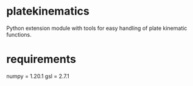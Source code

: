 # platekinematics
Python extension module with tools for easy handling of plate kinematic functions.


# requirements
numpy = 1.20.1
gsl = 2.7.1